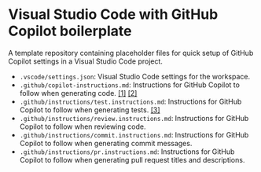 # Visual Studio Code with GitHub Copilot boilerplate
A template repository containing placeholder files for quick setup of GitHub Copilot settings in a Visual Studio Code project.

- ```.vscode/settings.json```: Visual Studio Code settings for the workspace.
- ```.github/copilot-instructions.md```: Instructions for GitHub Copilot to follow when generating code. [[1]](https://docs.github.com/en/copilot/customizing-copilot/adding-repository-custom-instructions-for-github-copilot#creating-a-repository-custom-instructions-file) [[2]](https://code.visualstudio.com/docs/copilot/copilot-customization#_use-a-githubcopilotinstructionsmd-file)
- ```.github/instructions/test.instructions.md```: Instructions for GitHub Copilot to follow when generating tests. [[3]](https://code.visualstudio.com/docs/copilot/copilot-customization#_specify-custom-instructions-in-settings)
- ```.github/instructions/review.instructions.md```: Instructions for GitHub Copilot to follow when reviewing code.
- ```.github/instructions/commit.instructions.md```: Instructions for GitHub Copilot to follow when generating commit messages.
- ```.github/instructions/pr.instructions.md```: Instructions for GitHub Copilot to follow when generating pull request titles and descriptions.
